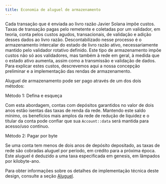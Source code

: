 ```yaml
---
title: Economia de aluguel de armazenamento
---
```


Cada transação que é enviada ao livro razão Javier Solana impõe custos. Taxas de transação pagas pelo remetente e coletadas por um validador, em teoria, conta pelos custos agudos, transacionais, de validação e adição desses dados ao livro razão. Descontabilizado nesse processo é o armazenamento intercalar do estado de livro razão ativo, necessariamente mantido pelo validador rotativo definido. Este tipo de armazenamento impõe custos não só aos validadores, mas também à rede em geral, à medida que o estado ativo aumenta, assim como a transmissão e validação de dados. Para explicar estes custos, descrevemos aqui a nossa concepção preliminar e a implementação das rendas de armazenamento.

Aluguel de armazenamento pode ser pago através de um dos dois métodos:

Método 1: Defina e esqueça

Com esta abordagem, contas com depósitos garantidos no valor de dois anos estão isentas das taxas de renda da rede. Mantendo este saldo mínimo, os benefícios mais amplos da rede de redução de liquidez e o titular da conta pode confiar que sua `Account::data` será mantida para acesso/uso contínuo.

Método 2: Pagar por byte

Se uma conta tem menos de dois anos de depósito depositado, as taxas de rede são cobradas aluguel por período, em crédito para a próxima época. Este aluguel é deduzido a uma taxa especificada em genesis, em lâmpados por kilobyte-ano.

Para obter informações sobre os detalhes de implementação técnica deste design, consulte a seção [Aluguel](implemented-proposals/rent.md).
